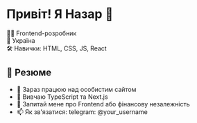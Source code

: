 # Привіт! Я Назар 👋

👨‍💻 Frontend-розробник  
📍 Україна  
🛠️ Навички: HTML, CSS, JS, React

## 📄 Резюме
- 🔭 Зараз працюю над особистим сайтом
- 🌱 Вивчаю TypeScript та Next.js
- 💬 Запитай мене про Frontend або фінансову незалежність
- 📫 Як зв'язатися: telegram: @your_username
